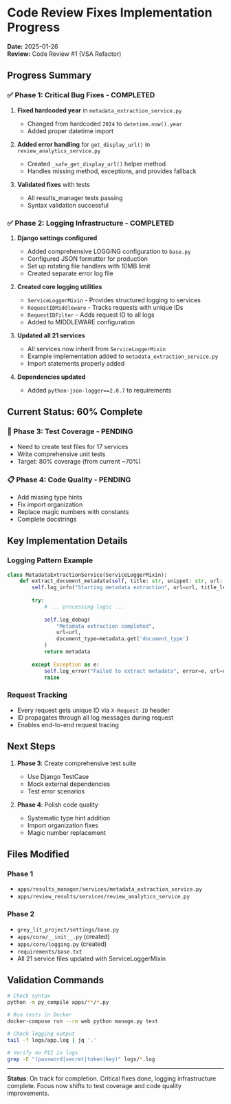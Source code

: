 # Code Review Fixes Implementation Progress

**Date:** 2025-01-26  
**Review:** Code Review #1 (VSA Refactor)

## Progress Summary

### ✅ Phase 1: Critical Bug Fixes - COMPLETED
1. **Fixed hardcoded year** in `metadata_extraction_service.py`
   - Changed from hardcoded `2024` to `datetime.now().year`
   - Added proper datetime import
   
2. **Added error handling** for `get_display_url()` in `review_analytics_service.py`
   - Created `_safe_get_display_url()` helper method
   - Handles missing method, exceptions, and provides fallback

3. **Validated fixes** with tests
   - All results_manager tests passing
   - Syntax validation successful

### ✅ Phase 2: Logging Infrastructure - COMPLETED
1. **Django settings configured**
   - Added comprehensive LOGGING configuration to `base.py`
   - Configured JSON formatter for production
   - Set up rotating file handlers with 10MB limit
   - Created separate error log file

2. **Created core logging utilities**
   - `ServiceLoggerMixin` - Provides structured logging to services
   - `RequestIDMiddleware` - Tracks requests with unique IDs
   - `RequestIDFilter` - Adds request ID to all logs
   - Added to MIDDLEWARE configuration

3. **Updated all 21 services**
   - All services now inherit from `ServiceLoggerMixin`
   - Example implementation added to `metadata_extraction_service.py`
   - Import statements properly added

4. **Dependencies updated**
   - Added `python-json-logger==2.0.7` to requirements

## Current Status: 60% Complete

### 🔄 Phase 3: Test Coverage - PENDING
- Need to create test files for 17 services
- Write comprehensive unit tests
- Target: 80% coverage (from current ~70%)

### 📋 Phase 4: Code Quality - PENDING
- Add missing type hints
- Fix import organization  
- Replace magic numbers with constants
- Complete docstrings

## Key Implementation Details

### Logging Pattern Example
```python
class MetadataExtractionService(ServiceLoggerMixin):
    def extract_document_metadata(self, title: str, snippet: str, url: str) -> Dict[str, Any]:
        self.log_info("Starting metadata extraction", url=url, title_length=len(title))
        
        try:
            # ... processing logic ...
            
            self.log_debug(
                "Metadata extraction completed",
                url=url,
                document_type=metadata.get('document_type')
            )
            return metadata
            
        except Exception as e:
            self.log_error("Failed to extract metadata", error=e, url=url)
            raise
```

### Request Tracking
- Every request gets unique ID via `X-Request-ID` header
- ID propagates through all log messages during request
- Enables end-to-end request tracing

## Next Steps

1. **Phase 3**: Create comprehensive test suite
   - Use Django TestCase
   - Mock external dependencies
   - Test error scenarios

2. **Phase 4**: Polish code quality
   - Systematic type hint addition
   - Import organization fixes
   - Magic number replacement

## Files Modified

### Phase 1
- `apps/results_manager/services/metadata_extraction_service.py`
- `apps/review_results/services/review_analytics_service.py`

### Phase 2
- `grey_lit_project/settings/base.py`
- `apps/core/__init__.py` (created)
- `apps/core/logging.py` (created)
- `requirements/base.txt`
- All 21 service files updated with ServiceLoggerMixin

## Validation Commands

```bash
# Check syntax
python -m py_compile apps/**/*.py

# Run tests in Docker
docker-compose run --rm web python manage.py test

# Check logging output
tail -f logs/app.log | jq '.'

# Verify no PII in logs
grep -E "(password|secret|token|key)" logs/*.log
```

---

**Status**: On track for completion. Critical fixes done, logging infrastructure complete. Focus now shifts to test coverage and code quality improvements.
